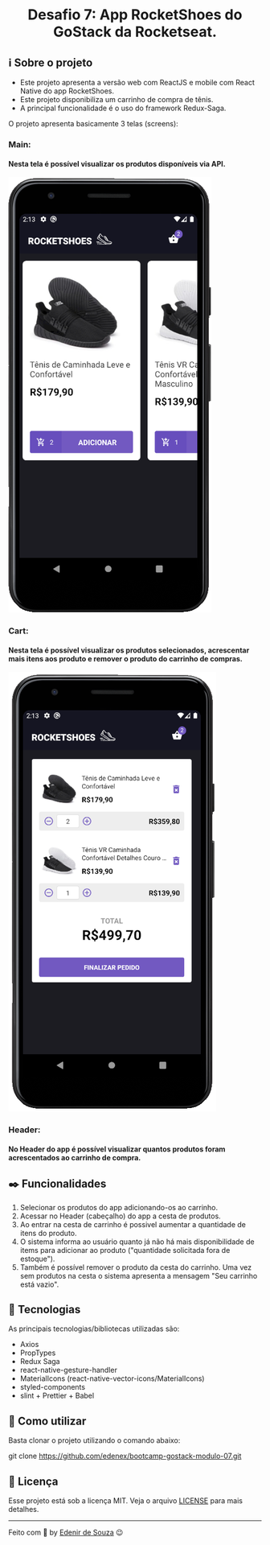 <h1 align="center">
Desafio 7: App RocketShoes do GoStack da Rocketseat.
</h1>

## :information_source: Sobre o projeto

- Este projeto apresenta a versão web com ReactJS e mobile com React Native do app RocketShoes.
- Este projeto disponibiliza um carrinho de compra de tênis.
- A principal funcionalidade é o uso do framework Redux-Saga.

O projeto apresenta basicamente 3 telas (screens):

### Main:

#### Nesta tela é possível visualizar os produtos disponíveis via API.

<img src="./mobile/src/assets/screens/app_screen_01.png" alt="Tela principal do carrinho">

### Cart:

#### Nesta tela é possível visualizar os produtos selecionados, acrescentar mais itens aos produto e remover o produto do carrinho de compras.

<img src="./mobile/src/assets/screens/app_screen_02.png" alt="Cesta de produtos do carrinho">

### Header:

#### No Header do app é possível visualizar quantos produtos foram acrescentados ao carrinho de compra.

## :black_nib: Funcionalidades

1. Selecionar os produtos do app adicionando-os ao carrinho.
2. Acessar no Header (cabeçalho) do app a cesta de produtos.
3. Ao entrar na cesta de carrinho é possivel aumentar a quantidade de itens do produto.
4. O sistema informa ao usuário quanto já não há mais disponibilidade de items para adicionar ao produto ("quantidade solicitada fora de estoque").
5. Também é possível remover o produto da cesta do carrinho. Uma vez sem produtos na cesta o sistema apresenta a mensagem "Seu carrinho está vazio".

## :rocket: Tecnologias

As principais tecnologias/bibliotecas utilizadas são:

- Axios
- PropTypes
- Redux Saga
- react-native-gesture-handler
- MaterialIcons (react-native-vector-icons/MaterialIcons)
- styled-components
- slint + Prettier + Babel

## :construction_worker: Como utilizar

Basta clonar o projeto utilizando o comando abaixo:

git clone https://github.com/edenex/bootcamp-gostack-modulo-07.git

## :memo: Licença

Esse projeto está sob a licença MIT. Veja o arquivo [LICENSE](LICENSE.md) para mais detalhes.

---

Feito com 🧡 by [Edenir de Souza](https://github.com/edenex) 😉
